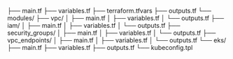 
├── main.tf
├── variables.tf
├── terraform.tfvars
├── outputs.tf
└── modules/
    ├── vpc/
    │   ├── main.tf
    │   ├── variables.tf
    │   └── outputs.tf
    ├── iam/
    │   ├── main.tf
    │   ├── variables.tf
    │   └── outputs.tf
    ├── security_groups/
    │   ├── main.tf
    │   ├── variables.tf
    │   └── outputs.tf
    ├── vpc_endpoints/
    │   ├── main.tf
    │   ├── variables.tf
    │   └── outputs.tf
    └── eks/
        ├── main.tf
        ├── variables.tf
        ├── outputs.tf
        └── kubeconfig.tpl
